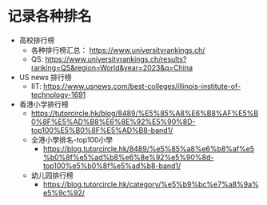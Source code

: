 # 记录各种排名

- 高校排行榜
  - 各种排行榜汇总： https://www.universityrankings.ch/
  - QS: https://www.universityrankings.ch/results?ranking=QS&region=World&year=2023&q=China
- US news 排行榜
  - IIT: https://www.usnews.com/best-colleges/illinois-institute-of-technology-1691
- 香港小学排行榜
  - https://tutorcircle.hk/blog/8489/%E5%85%A8%E6%B8%AF%E5%B0%8F%E5%AD%B8%E6%8E%92%E5%90%8D-top100%E5%B0%8F%E5%AD%B8-band1/
  - 全港小學排名-top100小學
    - https://blog.tutorcircle.hk/8489/%e5%85%a8%e6%b8%af%e5%b0%8f%e5%ad%b8%e6%8e%92%e5%90%8d-top100%e5%b0%8f%e5%ad%b8-band1/
  - 幼儿园排行榜
    - https://blog.tutorcircle.hk/category/%e5%b9%bc%e7%a8%9a%e5%9c%92/
